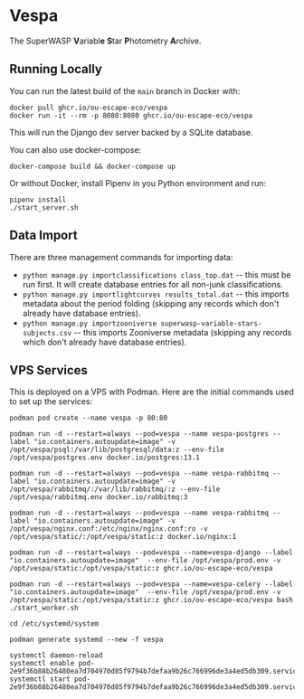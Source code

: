# Vespa

The SuperWASP **V**ariabl**e** **S**tar **P**hotometry **A**rchive.

## Running Locally

You can run the latest build of the `main` branch in Docker with:

```
docker pull ghcr.io/ou-escape-eco/vespa
docker run -it --rm -p 8080:8080 ghcr.io/ou-escape-eco/vespa
```

This will run the Django dev server backed by a SQLite database.

You can also use docker-compose:

```
docker-compose build && docker-compose up
```

Or without Docker, install Pipenv in you Python environment and run:

```
pipenv install
./start_server.sh
```

## Data Import

There are three management commands for importing data:

* `python manage.py importclassifications class_top.dat` -- this must be run first. It will create database entries for all non-junk classifications.
* `python manage.py importlightcurves results_total.dat` -- this imports metadata about the period folding (skipping any records which don't already have database entries).
* `python manage.py importzooniverse superwasp-variable-stars-subjects.csv` -- this imports Zooniverse metadata (skipping any records which don't already have database entries).

## VPS Services

This is deployed on a VPS with Podman. Here are the initial commands used to set up the services:

```
podman pod create --name vespa -p 80:80

podman run -d --restart=always --pod=vespa --name vespa-postgres --label "io.containers.autoupdate=image" -v /opt/vespa/psql:/var/lib/postgresql/data:z --env-file /opt/vespa/postgres.env docker.io/postgres:13.1

podman run -d --restart=always --pod=vespa --name vespa-rabbitmq --label "io.containers.autoupdate=image" -v /opt/vespa/rabbitmq/:/var/lib/rabbitmq/:z --env-file /opt/vespa/rabbitmq.env docker.io/rabbitmq:3

podman run -d --restart=always --pod=vespa --name vespa-rabbitmq --label "io.containers.autoupdate=image" -v /opt/vespa/nginx.conf:/etc/nginx/nginx.conf:ro -v /opt/vespa/static/:/opt/vespa/static:z docker.io/nginx:1

podman run -d --restart=always --pod=vespa --name=vespa-django --label "io.containers.autoupdate=image"  --env-file /opt/vespa/prod.env -v /opt/vespa/static:/opt/vespa/static:z ghcr.io/ou-escape-eco/vespa

podman run -d --restart=always --pod=vespa --name=vespa-celery --label "io.containers.autoupdate=image"  --env-file /opt/vespa/prod.env -v /opt/vespa/static:/opt/vespa/static:z ghcr.io/ou-escape-eco/vespa bash ./start_worker.sh

cd /etc/systemd/system

podman generate systemd --new -f vespa

systemctl daemon-reload
systemctl enable pod-2e9f36b88b26480ea7d704970d85f9794b7defaa9b26c766996de3a4ed5db309.service
systemctl start pod-2e9f36b88b26480ea7d704970d85f9794b7defaa9b26c766996de3a4ed5db309.service
```